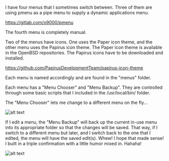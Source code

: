 I have four menus that I sometimes switch between. Three of them are using pmenu as a pipe menu to supply a dynamic applications menu.

https://gitlab.com/o9000/pmenu

The fourth menu is completely manual. 

Two of the menus have icons. One uses the Paper icon theme, and the other menu uses the Papirus icon theme. The Paper icon theme is available in the OpenBSD repositories. The Papirus icons have to be downloaded and installed.  

https://github.com/PapirusDevelopmentTeam/papirus-icon-theme

Each menu is named accordingly and are found in the "menus" folder.

Each menu has a "Menu Chooser" and "Menu Backup". They are controlled through some basic scripts that I included in the /usr/local/bin/ folder. 

The "Menu Chooser" lets me change to a different menu on the fly...

![alt text](https://13707080-557519846114226283.preview.editmysite.com/uploads/1/3/7/0/13707080/2020-12-03-070419-1366x768-scrot_orig.png)

If I edit a menu, the "Menu Backup" will back up the current in-use menu into its appropriate folder so that the changes will be saved. That way, if I switch to a different menu but later, and I switch back to the one that I edited, the menu will have the saved edit(s). Whew! I hope that made sense! I built in a triple confirmation with a little humor mixed in. Hahaha!

![alt text](https://13707080-557519846114226283.preview.editmysite.com/uploads/1/3/7/0/13707080/2020-12-03-070535-1366x768-scrot_orig.png)


